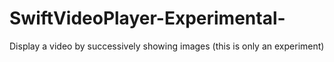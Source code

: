 # SwiftVideoPlayer-Experimental-
Display a video by successively showing images (this is only an experiment)
